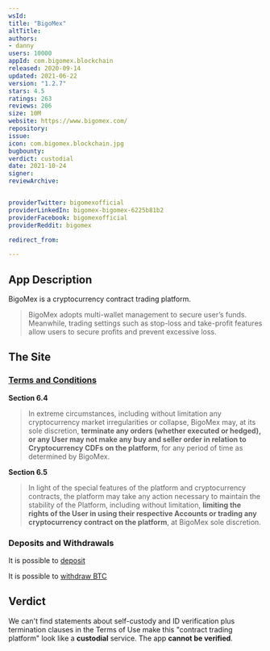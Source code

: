 ```yaml
---
wsId: 
title: "BigoMex"
altTitle: 
authors:
- danny
users: 10000
appId: com.bigomex.blockchain
released: 2020-09-14
updated: 2021-06-22
version: "1.2.7"
stars: 4.5
ratings: 263
reviews: 206
size: 10M
website: https://www.bigomex.com/
repository: 
issue: 
icon: com.bigomex.blockchain.jpg
bugbounty: 
verdict: custodial
date: 2021-10-24
signer: 
reviewArchive:


providerTwitter: bigomexofficial
providerLinkedIn: bigomex-bigomex-6225b81b2
providerFacebook: bigomexofficial
providerReddit: bigomex

redirect_from:

---
```



## App Description

BigoMex is a cryptocurrency contract trading platform. 

> BigoMex adopts multi-wallet management to secure user’s funds. Meanwhile, trading settings such as stop-loss and take-profit features allow users to secure profits and prevent excessive loss.

## The Site

### [Terms and Conditions](https://bigomex.com)

**Section 6.4**

> In extreme circumstances, including without limitation any cryptocurrency market irregularities or collapse, BigoMex may, at its sole discretion, **terminate any orders (whether executed or hedged), or any User may not make any buy and seller order in relation to Cryptocurrency CDFs on the platform**, for any period of time as determined by BigoMex.

**Section 6.5**

> In light of the special features of the platform and cryptocurrency contracts, the platform may take any action necessary to maintain the stability of the Platform, including without limitation, **limiting the rights of the User in using their respective Accounts or trading any cryptocurrency contract on the platform**, at BigoMex sole discretion.

### Deposits and Withdrawals

It is possible to [deposit](https://bigomex.zendesk.com/hc/en-us/articles/360048570452-Deposit)

It is possible to [withdraw BTC](https://bigomex.zendesk.com/hc/en-us/articles/360048519872-How-to-Withdraw-)

## Verdict

We can't find statements about self-custody and ID verification plus termination clauses in the Terms of Use make this "contract trading platform" look like a **custodial** service. The app **cannot be verified**.
